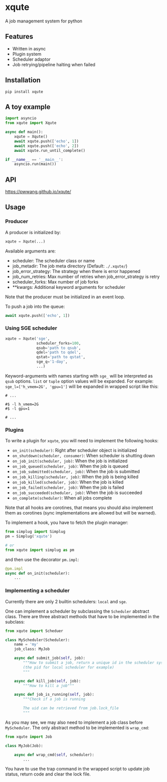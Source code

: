 # xqute

A job management system for python

## Features

- Written in async
- Plugin system
- Scheduler adaptor
- Job retrying/pipeline halting when failed

## Installation

```
pip install xqute
```

## A toy example
```python
import asyncio
from xqute import Xqute

async def main():
    xqute = Xqute()
    await xqute.push(['echo', 1])
    await xqute.push(['echo', 2])
    await xqute.run_until_complete()

if __name__ == '__main__':
    asyncio.run(main())
```

## API
https://pwwang.github.io/xqute/

## Usage

### Producer

A producer is initialized by:
```python
xqute = Xqute(...)
```
Available arguments are:

- scheduler: The scheduler class or name
- job_metadir: The job meta directory (Default: `./.xqute/`)
- job_error_strategy: The strategy when there is error happened
- job_num_retries: Max number of retries when job_error_strategy is retry
- scheduler_forks: Max number of job forks
- **kwargs: Additional keyword arguments for scheduler

Note that the producer must be initialized in an event loop.

To push a job into the queue:
```python
await xqute.push(['echo', 1])
```

### Using SGE scheduler
```python
xqute = Xqute('sge',
              scheduler_forks=100,
              qsub='path to qsub',
              qdel='path to qdel',
              qstat='path to qstat',
              sge_q='1-day',
              ...)
```
Keyword-arguments with names starting with `sge_` will be interpreted as `qsub` options. `list` or `tuple` option values will be expanded. For example:
`sge_l=['h_vmem=2G', 'gpu=1']` will be expanded in wrapped script like this:
```shell
# ...

#$ -l h_vmem=2G
#$ -l gpu=1

# ...
```

### Plugins

To write a plugin for `xqute`, you will need to implement the following hooks:

- `on_init(scheduler)`: Right after scheduler object is initialized
- `on_shutdown(scheduler, consumer)`: When scheduler is shutting down
- `on_job_init(scheduler, job)`: When the job is initialized
- `on_job_queued(scheduler, job)`: When the job is queued
- `on_job_submitted(scheduler, job)`: When the job is submitted
- `on_job_killing(scheduler, job)`: When the job is being killed
- `on_job_killed(scheduler, job)`: When the job is killed
- `on_job_failed(scheduler, job)`: When the job is failed
- `on_job_succeeded(scheduler, job)`: When the job is succeeded
- `on_complete(scheduler)`: When all jobs complete

Note that all hooks are corotines, that means you should also implement them as corotines (sync implementations are allowed but will be warned).

To implement a hook, you have to fetch the plugin manager:

```python
from simplug import Simplug
pm = Simplug('xqute')

# or
from xqute import simplug as pm
```

and then use the decorator `pm.impl`:

```python
@pm.impl
async def on_init(scheduler):
    ...
```

### Implementing a scheduler

Currently there are only 2 builtin schedulers: `local` and `sge`.

One can implement a scheduler by subclassing the `Scheduler` abstract class. There are three abstract methods that have to be implemented in the subclass:

```python
from xqute import Scheduer

class MyScheduler(Scheduler):
    name = 'my'
    job_class: MyJob

    async def submit_job(self, job):
        """How to submit a job, return a unique id in the scheduler system
        (the pid for local scheduler for example)
        """

    async def kill_job(self, job):
        """How to kill a job"""

    async def job_is_running(self, job):
        """Check if a job is running

        The uid can be retrieved from job.lock_file
        """
```

As you may see, we may also need to implement a job class before `MyScheduler`. The only abstract method to be implemented is `wrap_cmd`:
```python
from xqute import Job

class MyJob(Job):

    async def wrap_cmd(self, scheduler):
        ...
```

You have to use the trap command in the wrapped script to update job status, return code and clear the lock file.
